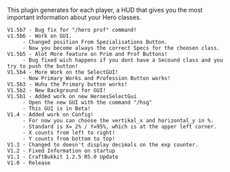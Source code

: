 This plugin generates for each player, a HUD that gives you the most important information about your Hero classes.
    
    V1.5b7 - Bug fix for "/hero prof" command!
    v1.5b6 - Work on GUI.
    	 - Changed position From Spezialisations Button.
    	 - Now you become always the correct Specs for the choosen class.
    V1.5b5 - Alot More feature on Prim and Prof Buttons!
    	 - Bug fixed wich happens if you dont have a Secound class and you try to push the button!
    V1.5b4 - More Work on the SelectGUI!
    	 - Now Primary Works and Profession Button works!
    V1.5b3 - Wuhu the Primary button works!
    V1.5b2 - New Background for GUI!
    V1.5b1 - Added work on new HeroesSelectGui
    	 - Open the new GUI with the command "/hsg"
    	 - This GUI is in Beta!
    V1.4 - Added work on Config!
    	 - For now you can choose the vertikal_x and horizontal_y in %.
    	 - Standard is X= 2% / Y=95%, which is at the upper left corner.
    	 - X counts from left to right!
    	 - Y counts from bottom to top!
    V1.3 - Changed to doesn't display decimals on the exp counter.
    V1.2 - Fixed Information on startup
    V1.1 - CraftBukkit 1.2.5 R5.0 Update
    V1.0 - Release 